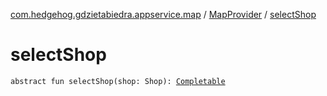 [com.hedgehog.gdzietabiedra.appservice.map](../index.md) / [MapProvider](index.md) / [selectShop](./select-shop.md)

# selectShop

`abstract fun selectShop(shop: Shop): `[`Completable`](http://reactivex.io/RxJava/javadoc/io/reactivex/Completable.html)